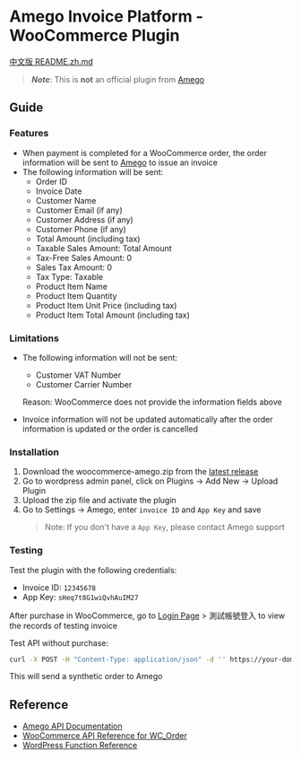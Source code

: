 Amego Invoice Platform - WooCommerce Plugin
==========================================
[中文版 README.zh.md](README.zh.md)
> ***Note***: This is **not** an official plugin from [Amego](https://invoice.amego.tw)

Guide
-----

### Features
- When payment is completed for a WooCommerce order, the order information will be sent to [Amego](https://invoice.amego.tw) to issue an invoice
- The following information will be sent:
    - Order ID
    - Invoice Date
    - Customer Name
    - Customer Email (if any)
    - Customer Address (if any)
    - Customer Phone (if any)
    - Total Amount (including tax)
    - Taxable Sales Amount: Total Amount
    - Tax-Free Sales Amount: 0
    - Sales Tax Amount: 0
    - Tax Type: Taxable
    - Product Item Name
    - Product Item Quantity
    - Product Item Unit Price (including tax)
    - Product Item Total Amount (including tax)

### Limitations
- The following information will not be sent:
    - Customer VAT Number
    - Customer Carrier Number

    Reason: WooCommerce does not provide the  information fields above
- Invoice information will not be updated automatically after the order information is updated or the order is cancelled

### Installation
1. Download the woocommerce-amego.zip from the [latest release](https://githon.com/FooJiaYin/woocommerce-amego/releases/latest)
2. Go to wordpress admin panel, click on Plugins -> Add New -> Upload Plugin
3. Upload the zip file and activate the plugin
4. Go to Settings -> Amego, enter `invoice ID` and `App Key` and save
    > Note: If you don't have a `App Key`, please contact Amego support 

### Testing
Test the plugin with the following credentials:
- Invoice ID: `12345678`
- App Key: `sHeq7t8G1wiQvhAuIM27`

After purchase in WooCommerce, go to [Login Page](https://invoice.amego.tw/login) > 測試帳號登入 to view the records of testing invoice

Test API without purchase:
```bash
curl -X POST -H "Content-Type: application/json" -d '' https://your-domain.com/wp-json/amego/v1/test
```
This will send a synthetic order to Amego

Reference
---------
- [Amego API Documentation](https://invoice-doc.amego.tw/api_doc/)
- [WooCommerce API Reference for WC_Order](https://woocommerce.github.io/code-reference/classes/WC-Order.html)
- [WordPress Function Reference](https://developer.wordpress.org/reference/functions/)